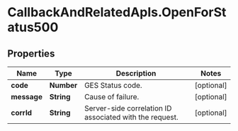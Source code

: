 # CallbackAndRelatedApIs.OpenForStatus500

## Properties
Name | Type | Description | Notes
------------ | ------------- | ------------- | -------------
**code** | **Number** | GES Status code. | [optional] 
**message** | **String** | Cause of failure. | [optional] 
**corrId** | **String** | Server-side correlation ID associated with the request. | [optional] 


